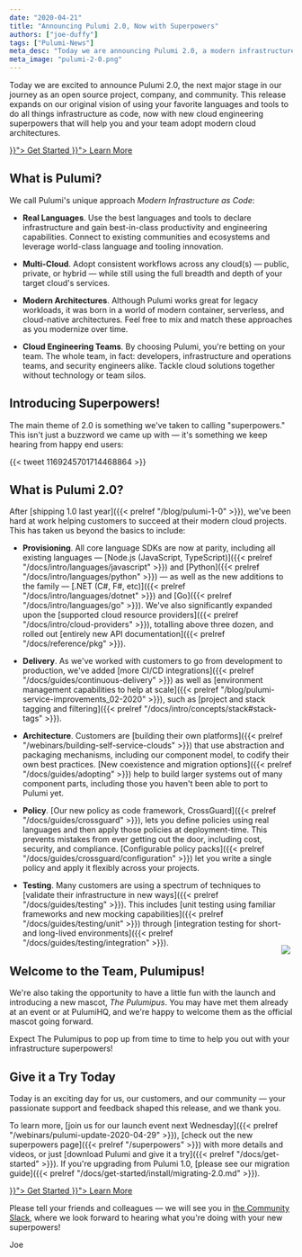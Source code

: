 ```yaml
---
date: "2020-04-21"
title: "Announcing Pulumi 2.0, Now with Superpowers"
authors: ["joe-duffy"]
tags: ["Pulumi-News"]
meta_desc: "Today we are announcing Pulumi 2.0, a modern infrastructure as code platform with advanced capabilities including new languages, testing, and policy as code."
meta_image: "pulumi-2-0.png"
---
```


Today we are excited to announce Pulumi 2.0, the next major stage in our journey as an open source project, company, and community. This release expands on our original vision of using your favorite languages and tools to do all things infrastructure as code, now with new cloud engineering superpowers that will help you and your team adopt modern cloud architectures.

<!--more-->

<div class="header-hero-actions mt-8 mb-4 text-center">
    <a class="btn btn-lg mr-2" href="{{< prelref "/docs/get-started" >}}">
        Get Started
    </a>
    <a class="btn btn-lg btn-orange ml-2" href="{{< prelref "/superpowers" >}}">
        Learn More
    </a>
</div>

## What is Pulumi?

We call Pulumi's unique approach _Modern Infrastructure as Code_:

* **Real Languages**. Use the best languages and tools to declare infrastructure and gain best-in-class productivity and engineering capabilities. Connect to existing communities and ecosystems and leverage world-class language and tooling innovation.

* **Multi-Cloud**. Adopt consistent workflows across any cloud(s) &mdash; public, private, or hybrid &mdash; while still using the full breadth and depth of your target cloud's services.

* **Modern Architectures**. Although Pulumi works great for legacy workloads, it was born in a world of modern container, serverless, and cloud-native architectures. Feel free to mix and match these approaches as you modernize over time.

* **Cloud Engineering Teams**. By choosing Pulumi, you're betting on your team. The whole team, in fact: developers, infrastructure and operations teams, and security engineers alike. Tackle cloud solutions together without technology or team silos.

## Introducing Superpowers!

The main theme of 2.0 is something we've taken to calling "superpowers." This isn't just a buzzword we came up with &mdash; it's something we keep hearing from happy end users:

<div class="ml-8">
{{< tweet 1169245701714468864 >}}
</div>

## What is Pulumi 2.0?

After [shipping 1.0 last year]({{< prelref "/blog/pulumi-1-0" >}}), we've been hard at work helping customers to succeed at their modern cloud projects. This has taken us beyond the basics to include:

* **Provisioning**. All core language SDKs are now at parity, including all existing languages &mdash; [Node.js (JavaScript, TypeScript)]({{< prelref "/docs/intro/languages/javascript" >}}) and [Python]({{< prelref "/docs/intro/languages/python" >}}) &mdash; as well as the new additions to the family &mdash; [.NET (C#, F#, etc)]({{< prelref "/docs/intro/languages/dotnet" >}}) and [Go]({{< prelref "/docs/intro/languages/go" >}}). We've also significantly expanded upon the [supported cloud resource providers]({{< prelref "/docs/intro/cloud-providers" >}}), totalling above three dozen, and rolled out [entirely new API documentation]({{< prelref "/docs/reference/pkg" >}}).

* **Delivery**. As we've worked with customers to go from development to production, we've added [more CI/CD integrations]({{< prelref "/docs/guides/continuous-delivery" >}}) as well as [environment management capabilities to help at scale]({{< prelref "/blog/pulumi-service-improvements_02-2020" >}}), such as [project and stack tagging and filtering]({{< prelref "/docs/intro/concepts/stack#stack-tags" >}}).

* **Architecture**. Customers are [building their own platforms]({{< prelref "/webinars/building-self-service-clouds" >}}) that use abstraction and packaging mechanisms, including our component model, to codify their own best practices. [New coexistence and migration options]({{< prelref "/docs/guides/adopting" >}}) help to build larger systems out of many component parts, including those you haven't been able to port to Pulumi yet.

* **Policy**. [Our new policy as code framework, CrossGuard]({{< prelref "/docs/guides/crossguard" >}}), lets you define policies using real languages and then apply those policies at deployment-time. This prevents mistakes from ever getting out the door, including cost, security, and compliance. [Configurable policy packs]({{< prelref "/docs/guides/crossguard/configuration" >}}) let you write a single policy and apply it flexibly across your projects.

* **Testing**. Many customers are using a spectrum of techniques to [validate their infrastructure in new ways]({{< prelref "/docs/guides/testing" >}}). This includes [unit testing using familiar frameworks and new mocking capabilities]({{< prelref "/docs/guides/testing/unit" >}}) through [integration testing for short- and long-lived environments]({{< prelref "/docs/guides/testing/integration" >}}).

## Welcome to the Team, Pulumipus!

<img src="/images/mascot/pulumipus.svg" style="max-width: 240px; float: right; margin-top: -80px; padding: 4px;">

We're also taking the opportunity to have a little fun with the launch and introducing a new mascot, _The Pulumipus_. You may have met them already at an event or at PulumiHQ, and we're happy to welcome them as the official mascot going forward.

Expect The Pulumipus to pop up from time to time to help you out with your infrastructure superpowers!

## Give it a Try Today

Today is an exciting day for us, our customers, and our community &mdash; your passionate support and feedback shaped this release, and we thank you.

To learn more, [join us for our launch event next Wednesday]({{< prelref "/webinars/pulumi-update-2020-04-29" >}}), [check out the new superpowers page]({{< prelref "/superpowers" >}}) with more details and videos, or just [download Pulumi and give it a try]({{< prelref "/docs/get-started" >}}). If you're upgrading from Pulumi 1.0, [please see our migration guide]({{< prelref "/docs/get-started/install/migrating-2.0.md" >}}).

<div class="header-hero-actions mt-8 mb-8 text-center">
    <a class="btn btn-lg mr-2" href="{{< prelref "/docs/get-started" >}}">
        Get Started
    </a>
    <a class="btn btn-lg btn-orange ml-2" href="{{< prelref "/superpowers" >}}">
        Learn More
    </a>
</div>

Please tell your friends and colleagues &mdash; we will see you in [the Community Slack](https://slack.pulumi.com), where we look forward to hearing what you're doing with your new superpowers!

Joe
